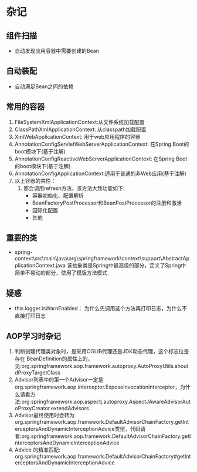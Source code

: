 # 杂记
## 组件扫描
+ 自动发现应用容器中需要创建的Bean
## 自动装配
+ 自动满足Bean之间的依赖

## 常用的容器
1. FileSystemXmlApplicationContext:从文件系统加载配置
2. ClassPathXmlApplicationContext: 从classpath加载配置
3. XmlWebApplicationContext: 用于web应用程序的容器
4. AnnotationConfigServletWebServerApplicationContext: 在Spring Boot的boot模块下(基于注解)
5. AnnotationConfigReactiveWebServerApplicationContext: 在Spring Boot的boot模块下(基于注解)
6. AnnotationConfigApplicationContext:适用于普通的非Web应用(基于注解)
7. 以上容器的共性：
    1. 都会调用refresh方法，该方法大致功能如下:
         - 容器初始化、配置解析
         - BeanFactoryPostProcessor和BeanPostProcessor的注册和激活
         - 国际化配置
         - 其他



 ## 重要的类
 + spring-context\src\main\java\org\springframework\context\support\AbstractApplicationContext.java 该抽象类是Spring中最高级的部分，定义了Spring中简单不易动的部分，使用了模版方法模式.        



 ## 疑惑
 + this.logger.isWarnEnabled： 为什么先调用这个方法再打印日志，为什么不直接打印日志

## AOP学习时杂记
1. 判断创建代理类对象时，是采用CGLIB代理还是JDK动态代理，这个标志位是存在 BeanDefinition的属性上的，见:org.springframework.aop.framework.autoproxy.AutoProxyUtils.shouldProxyTargetClass
2. Advisor列表中的第一个Advisor一定是org.springframework.aop.interceptor.ExposeInvocationInterceptor，为什么请看方法:org.springframework.aop.aspectj.autoproxy.AspectJAwareAdvisorAutoProxyCreator.extendAdvisors
3. Advisor最终使用时会转为org.springframework.aop.framework.DefaultAdvisorChainFactory.getInterceptorsAndDynamicInterceptionAdvice类型，代码请看:org.springframework.aop.framework.DefaultAdvisorChainFactory.getInterceptorsAndDynamicInterceptionAdvice
4. Advice 的精准匹配: org.springframework.aop.framework.DefaultAdvisorChainFactory#getInterceptorsAndDynamicInterceptionAdvice